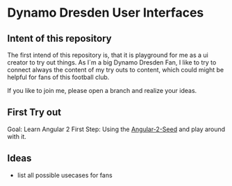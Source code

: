 # Dynamo Dresden User Interfaces

## Intent of this repository
The first intend of this repository is, that it is playground for me as a ui creator to try out things.
As I´m a big Dynamo Dresden Fan, I like to try to connect always the content of my try outs to content, which could might be helpful for fans of this football club.

If you like to join me, please open a branch and realize your ideas.

## First Try out
Goal: Learn Angular 2 
First Step: Using the [Angular-2-Seed](https://github.com/angular/angular2-seed) and play around with it. 

## Ideas
* list all possible usecases for fans
